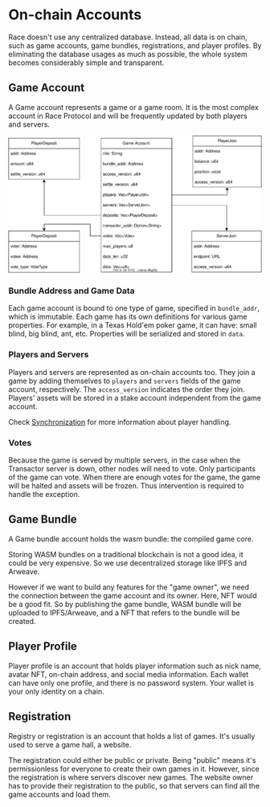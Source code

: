 # On-chain Accounts

Race doesn't use any centralized database. Instead, all data is on chain, such
as game accounts, game bundles, registrations, and player profiles.  By
eliminating the database usages as much as possible, the whole system becomes
considerably simple and transparent.

## Game Account

A Game account represents a game or a game room.  It is the most complex account
in Race Protocol and will be frequently updated by both players and servers.

![Game Account](game-account.svg)

### Bundle Address and Game Data

Each game account is bound to one type of game, specified in `bundle_addr`,
which is immutable.  Each game has its own definitions for various game
properties.  For example, in a Texas Hold'em poker game, it can have: small
blind, big blind, ant, etc.  Properties will be serialized and stored in `data`.

### Players and Servers

Players and servers are represented as on-chain accounts too.  They join a game
by adding themselves to `players` and `servers` fields of the game account,
respectively.  The `access_version` indicates the order they join.  Players'
assets will be stored in a stake account independent from the game account.

Check [Synchronization](sychronization.md) for more information about player
handling.

### Votes

Because the game is served by multiple servers, in the case when the Transactor
server is down, other nodes will need to vote.  Only participants of the game
can vote.  When there are enough votes for the game, the game will be halted and
assets will be frozen.  Thus intervention is required to handle the exception.

## Game Bundle

A Game bundle account holds the wasm bundle: the compiled game core.

Storing WASM bundles on a traditional blockchain is not a good idea, it could be
very expensive.  So we use decentralized storage like IPFS and Arweave.

However if we want to build any features for the "game owner", we need the
connection between the game account and its owner.  Here, NFT would be a good
fit.  So by publishing the game bundle, WASM bundle will be uploaded to
IPFS/Arweave, and a NFT that refers to the bundle will be created.

## Player Profile

Player profile is an account that holds player information such as nick name,
avatar NFT, on-chain address, and social media information.  Each wallet can
have only one profile, and there is no password system. Your wallet is your only
identity on a chain.

## Registration

Registry or registration is an account that holds a list of games.  It's usually
used to serve a game hall, a website.

The registration could either be public or private. Being "public" means it's
permissionless for everyone to create their own games in it.  However, since the
registration is where servers discover new games.  The website owner has to
provide their registration to the public, so that servers can find all the game
accounts and load them.
